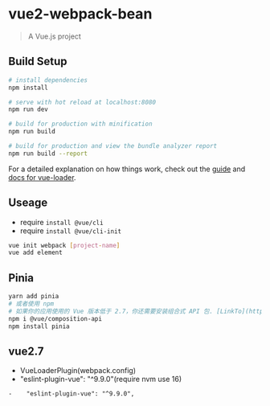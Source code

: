 # vue2-webpack-bean

> A Vue.js project

## Build Setup

``` bash
# install dependencies
npm install

# serve with hot reload at localhost:8080
npm run dev

# build for production with minification
npm run build

# build for production and view the bundle analyzer report
npm run build --report
```

For a detailed explanation on how things work, check out the [guide](http://vuejs-templates.github.io/webpack/) and [docs for vue-loader](http://vuejs.github.io/vue-loader).

## Useage

- require `install @vue/cli`
- require `install @vue/cli-init`

```bash
vue init webpack [project-name]
vue add element
```

## Pinia

```bash
yarn add pinia
# 或者使用 npm
# 如果你的应用使用的 Vue 版本低于 2.7，你还需要安装组合式 API 包. [LinkTo](https://pinia.vuejs.org/zh/getting-started.htm
npm i @vue/composition-api
npm install pinia

```

## vue2.7

- VueLoaderPlugin(webpack.config)
- "eslint-plugin-vue": "^9.9.0"(require nvm use 16)

`-    "eslint-plugin-vue": "^9.9.0",`
